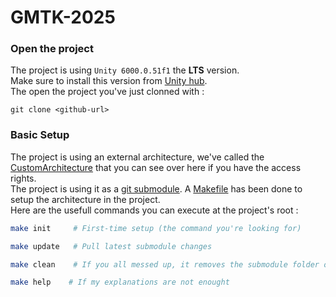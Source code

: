 # GMTK-2025

### Open the project

The project is using `Unity 6000.0.51f1` the **LTS** version.<br/>
Make sure to install this version from [Unity hub](https://docs.unity3d.com/hub/manual/InstallHub.html).<br/>
The open the project you've just clonned with : 

```
git clone <github-url>
```

### Basic Setup

The project is using an external architecture, we've called the [CustomArchitecture](https://github.com/OnlyHits/CustomArchitecture) that you can see over here if you have the access rights.<br/>
The project is using it as a [git submodule](https://git-scm.com/docs/git-submodule). A [Makefile](https://www.gnu.org/software/make/manual/make.html) has been done to setup the architecture in the project.<br/>
Here are the usefull commands you can execute at the project's root :

```bash
make init     # First-time setup (the command you're looking for)
```

```bash
make update   # Pull latest submodule changes
```

```bash
make clean    # If you all messed up, it removes the submodule folder only
```

```bash
make help    # If my explanations are not enought
```
